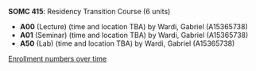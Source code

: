 **SOMC 415**: Residency Transition Course (6 units)

- **A00** (Lecture) (time and location TBA) by Wardi, Gabriel (A15365738)
- **A01** (Seminar) (time and location TBA) by Wardi, Gabriel (A15365738)
- **A50** (Lab) (time and location TBA) by Wardi, Gabriel (A15365738)

[Enrollment numbers over time](./SOMC415.tsv)
